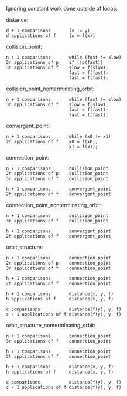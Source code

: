 Ignoring constant work done outside of loops:

distance:

    d + 1 comparisons       (x != y)
    d applications of f     (x = f(x))

collision_point:

    n + 1 comparisons       while (fast != slow)
    2n applications of p    if (!p(fast))
    3n applications of f    slow = f(slow);
                            fast = f(fast);
                            fast = f(fast);

collision_point_nonterminating_orbit:

    n + 1 comparisons       while (fast != slow)
    3n applications of f    slow = f(slow);
                            fast = f(fast);
                            fast = f(fast);

convergent_point:

    n + 1 comparisons       while (x0 != x1)
    2n applications of f    x0 = f(x0);
                            x1 = f(x1);

connection_point:

    n + 1 comparisons       collision_point
    2n applications of p    collision_point
    3n applications of f    collision_point

    h + 1 comparisons       convergent_point
    2h applications of f    convergent_point

connection_point_nonterminating_orbit:

    n + 1 comparisons       collision_point
    3n applications of f    collision_point

    h + 1 comparisons       convergent_point
    2h applications of f    convergent_point

orbit_structure:

    n + 1 comparisons       connection_point
    2n applications of p    connection_point
    3n applications of f    connection_point

    h + 1 comparisons       connection_point
    2h applications of f    connection_point

    h + 1 comparisons       distance(x, y, f)
    h applications of f     distance(x, y, f)

    c comparisons           distance(f(y), y, f)
    c - 1 applications of f distance(f(y), y, f)

orbit_structure_nonterminating_orbit:

    n + 1 comparisons       connection_point
    3n applications of f    connection_point

    h + 1 comparisons       connection_point
    2h applications of f    connection_point

    h + 1 comparisons       distance(x, y, f)
    h applications of f     distance(x, y, f)

    c comparisons           distance(f(y), y, f)
    c - 1 applications of f distance(f(y), y, f)

